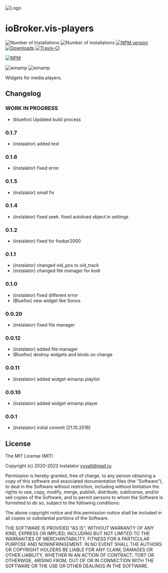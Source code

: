 ![Logo](admin/players.png)
# ioBroker.vis-players

![Number of Installations](http://iobroker.live/badges/vis-players-installed.svg) ![Number of Installations](http://iobroker.live/badges/vis-players-stable.svg) 
[![NPM version](https://img.shields.io/npm/v/iobroker.vis-players.svg)](https://www.npmjs.com/package/iobroker.vis-players)
[![Downloads](https://img.shields.io/npm/dm/iobroker.vis-players.svg)](https://www.npmjs.com/package/iobroker.vis-players)
[![Travis-CI](http://img.shields.io/travis/instalator/ioBroker.vis-players/master.svg)](https://travis-ci.org/instalator/ioBroker.vis-players)

[![NPM](https://nodei.co/npm/iobroker.vis-players.png?downloads=true)](https://nodei.co/npm/iobroker.vis-players/)

![winamp](/widgets/players/img/winamp.png)
![winamp](/widgets/players/img/sonos.png)

Widgets for media players.

<!--
	### **WORK IN PROGRESS**
-->

## Changelog
### **WORK IN PROGRESS**
* (bluefox) Updated build process

### 0.1.7
* (instalator) added test

### 0.1.6
* (instalator) fixed error

### 0.1.5
* (instalator) small fix

### 0.1.4
* (instalator) fixed seek. fixed autoload object in settings

### 0.1.2
* (instalator) fixed for foobar2000

### 0.1.1
* (instalator) changed oid_pos to oid_track
* (instalator) changed file manager for kodi

### 0.1.0
* (instalator) fixed different error
* (Bluefox) new widget like Sonos

### 0.0.20
* (instalator) fixed file manager

### 0.0.12
* (instalator) added file manager
* (Bluefox) destroy widgets and binds on change

### 0.0.11
* (instalator) added widget winamp playlist

### 0.0.10
* (instalator) added widget winamp player

### 0.0.1
* (instalator) initial commit (21.10.2016)

## License
The MIT License (MIT)

Copyright (c) 2020-2022 instalator <vvvalt@mail.ru>

Permission is hereby granted, free of charge, to any person obtaining a copy
of this software and associated documentation files (the "Software"), to deal
in the Software without restriction, including without limitation the rights
to use, copy, modify, merge, publish, distribute, sublicense, and/or sell
copies of the Software, and to permit persons to whom the Software is
furnished to do so, subject to the following conditions:

The above copyright notice and this permission notice shall be included in all
copies or substantial portions of the Software.

THE SOFTWARE IS PROVIDED "AS IS", WITHOUT WARRANTY OF ANY KIND, EXPRESS OR
IMPLIED, INCLUDING BUT NOT LIMITED TO THE WARRANTIES OF MERCHANTABILITY,
FITNESS FOR A PARTICULAR PURPOSE AND NONINFRINGEMENT. IN NO EVENT SHALL THE
AUTHORS OR COPYRIGHT HOLDERS BE LIABLE FOR ANY CLAIM, DAMAGES OR OTHER
LIABILITY, WHETHER IN AN ACTION OF CONTRACT, TORT OR OTHERWISE, ARISING FROM,
OUT OF OR IN CONNECTION WITH THE SOFTWARE OR THE USE OR OTHER DEALINGS IN THE
SOFTWARE.
